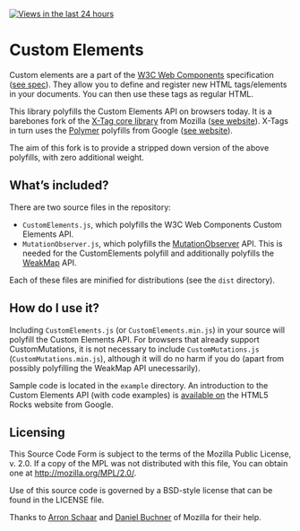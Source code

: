 [![Views in the last 24 hours](https://sourcegraph.com/api/repos/github.com/oliver-moran/custom-elements/counters/views-24h.png)](https://sourcegraph.com/github.com/oliver-moran/custom-elements)
# Custom Elements #

Custom elements are a part of the [W3C Web Components](http://w3c.github.io/webcomponents/explainer/) specification ([see spec](http://w3c.github.io/webcomponents/spec/custom/)). They allow you to define and register new HTML tags/elements in your documents. You can then use these tags as regular HTML.

This library polyfills the Custom Elements API on browsers today. It is a barebones fork of the [X-Tag core library](https://github.com/x-tag/core) from Mozilla ([see website](http://x-tags.org/)). X-Tags in turn uses the [Polymer](https://github.com/Polymer/polymer) polyfills from Google ([see website](http://www.polymer-project.org/)).

The aim of this fork is to provide a stripped down version of the above polyfills, with zero additional weight.

## What’s included? ##

There are two source files in the repository:

- `CustomElements.js`, which polyfills the W3C Web Components Custom Elements API.
- `MutationObserver.js`, which polyfills the [MutationObserver](https://developer.mozilla.org/en/docs/Web/API/MutationObserver) API. This is needed for the CustomElements polyfill and additionally polyfills the [WeakMap](https://developer.mozilla.org/en-US/docs/Web/JavaScript/Reference/Global_Objects/WeakMap) API.

Each of these files are minified for distributions (see the `dist` directory).

## How do I use it? ##

Including `CustomElements.js` (or `CustomElements.min.js`) in your source will polyfill the Custom Elements API. For browsers that already support CustomMutations, it is not necessary to include `CustomMutations.js` (`CustomMutations.min.js`), although it will do no harm if you do (apart from possibly polyfilling the WeakMap API unecessarily).

Sample code is located in the `example` directory. An introduction to the Custom Elements API (with code examples) is [available on](http://www.html5rocks.com/en/tutorials/webcomponents/customelements/) the HTML5 Rocks website from Google.

## Licensing ##

This Source Code Form is subject to the terms of the Mozilla Public License, v. 2.0. If a copy of the MPL was not distributed with this file, You can obtain one at http://mozilla.org/MPL/2.0/.

Use of this source code is governed by a BSD-style license that can be found in the LICENSE file.

Thanks to [Arron Schaar](https://github.com/pennyfx) and [Daniel Buchner](https://github.com/csuwildcat) of Mozilla for their help.
